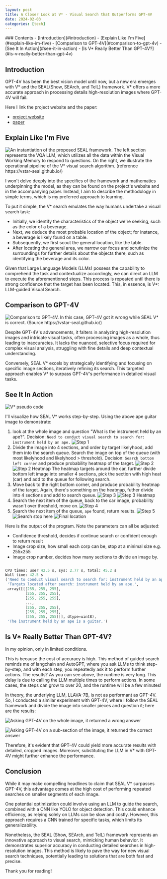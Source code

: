 ```yaml
---
layout: post
title: A Closer Look at V* - Visual Search that Outperforms GPT-4V
date: 2024-02-03
categories: [tech]
---
```


<div class="table-of-contents" markdown="1">
### Contents
- [Introduction](#introduction)
- [Explain Like I'm Five](#explain-like-im-five)
- [Comparison to GPT-4V](#comparison-to-gpt-4v)
- [See It In Action](#see-it-in-action)
- [Is V* Really Better Than GPT-4V?](#is-v-really-better-than-gpt-4v)
</div>

## Introduction

GPT-4V has been the best vision model until now, but a new era emerges with V* and the SEAL(Show, SEArch, and TelL) framework. V* offers a more accurate approach in processing details high-resolution images where GPT-4V will fail.

Here I link the project website and the paper:

- [project website](https://vstar-seal.github.io/)
- [paper](https://arxiv.org/abs/2312.14135)

## Explain Like I'm Five

![](/images/vstar-architecture.png "An instantiation of the proposed SEAL framework. The left section represents the VQA LLM, which utilizes all the data within the Visual Working Memory to respond to questions. On the right, we illustrate the operational pipeline of the V* visual search algorithm. (reference https://vstar-seal.github.io/)") 

I won't delve deeply into the specifics of the framework and mathematics underpinning the model, as they can be found on the project's website and in the accompanying paper. Instead, I aim to describe the methodology in simple terms, which is my preferred approach to learning.

To put it simple, the V* search emulates the way humans undertake a visual search task:

- Initially, we identify the characteristics of the object we're seeking, such as the color of a beverage.
- Next, we deduce the most probable location of the object; for instance, a beverage is likely found on a table.
- Subsequently, we first scout the general location, like the table.
- After locating the general area, we narrow our focus and scrutinize the surroundings for further details about the objects there, such as identifying the beverage and its color.

Given that Large Language Models (LLMs) possess the capability to comprehend the task and contextualize accordingly, we can direct an LLM to execute the aforementioned steps. This process is repeated until there is strong confidence that the target has been located. This, in essence, is V*: LLM-guided Visual Search.


## Comparison to GPT-4V

![](/images/gpt4-compare.png "Comparison to GPT-4V. In this case, GPT-4V got it wrong while SEAL V* is correct. (Source https://vstar-seal.github.io/)")

Despite GPT-4V's advancements, it falters in analyzing high-resolution images and intricate visual tasks, often processing images as a whole, thus leading to inaccuracies. It lacks the nuanced, selective focus required for complex visual analysis, struggling with fine details and deep contextual understanding.

Conversely, SEAL V* excels by strategically identifying and focusing on specific image sections, iteratively refining its search. This targeted approach enables V* to surpass GPT-4V's performance in detailed visual tasks.

## See It In Action

![](/images/vstar-pseudo-code.png "V* pseudo code")

I'll visualize how SEAL V* works step-by-step. Using the above ape guitar image to demonstrate:

1. look at the whole image and question "What is the instrument held by an ape?". Decision: `Need to conduct visual search to search for: instrument held by an ape.` 
![](/images/vstar/step_1.jpg "Step 1")
2. Divide the image into 4 sections, and order by target likelyhood, add them into the search queue. Search the image on top of the queue (with most likelyhood and likelyhood > threshold). Decision: `Search bottom left corner` and produce probability heatmap of the target. 
![](/images/vstar/step_2.jpg "Step 2")
![](/images/vstar/step_2_heatmap.jpg "Step 2 Heatmap")
The heatmap targets around the car, further divide bottom left image into smaller 4 sections, pick the section with high heat (car) and add to the queue for following search.
3. Move back to the right bottom corner, and produce probability heatmap of the target. Again, there's something on the heatmap, futher divide into 4 sections and add to search queue.
![](/images/vstar/step_3.jpg "Step 3")
![](/images/vstar/step_3_heatmap.jpg "Step 3 Heatmap")
4. Search the next item of the queue, back to the car image, probability wasn't over threshold, move on. 
![](/images/vstar/step_4.jpg "Step 4")
5. Search the next item of the queue, `ape` found, return results.
![](/images/vstar/step_5.jpg "Step 5")
![](/images/vstar/search_result.jpg "Search stop here")
![](/images/vstar/result.png "Final location")

Here is the output of the program. Note the parameters can all be adjusted:
- Confidence threshold, decides if continue search or confident enough to return result
- Image crop size, how small each corp can be, stop at a minimal size e.g. 255x255
- Image crop number, decides how many sections to divide an image by.

```python

CPU times: user 42.5 s, sys: 2.77 s, total: 45.2 s
Wall time: 42.5 s
('Need to conduct visual search to search for: instrument held by an ape.',
 'Targets located after search: instrument held by an ape.',
 array([[[255, 255, 255],
         [255, 255, 255],
         [255, 255, 255],
         ...,
         [255, 255, 255],
         [255, 255, 255],
         [255, 255, 255]]], dtype=uint8),
 'The instrument held by an ape is a guitar.')

```


## Is V* Really Better Than GPT-4V?

In my opinion, only in limited conditions.

This is because the cost of accuracy is high. This method of guided search reminds me of langchain and AutoGPT, where you ask LLMs to think step-by-step, and with each step, you repeatedly ask it to perform further actions. The results? As you can see above, the runtime is very long. This delay is due to calling the LLM multiple times to perform actions. In some cases, the steps can grow to over 20, and the runtime will be a few minutes!

In theory, the underlying LLM, LLAVA-7B, is not as performant as GPT-4V. So, I conducted a similar experiment with GPT-4V, where I follow the SEAL framework and divide the image into smaller pieces and question it; here are the results:

![](/images/vstar/gpt2.png "Asking GPT-4V on the whole image, it returned a wrong answer")

![](/images/vstar/gpt1.png "Asking GPT-4V on a sub-section of the image, it returned the correct answer")

Therefore, it's evident that GPT-4V could yield more accurate results with detailed, cropped images. Moreover, substituting the LLM in V* with GPT-4V might further enhance the performance.


## Conclusion

While it may make compelling headlines to claim that SEAL V* surpasses GPT-4V, this advantage comes at the high cost of performing repeated searches on smaller segments of each image.

One potential optimization could involve using an LLM to guide the search, combined with a CNN like YOLO for object detection. This could enhance efficiency, as relying solely on LLMs can be slow and costly. However, this approach requires a CNN trained for specific tasks, which limits its generalizability.

Nonetheless, the SEAL (Show, SEArch, and TelL) framework represents an innovative approach to visual search, mimicking human behavior. It demonstrates superior accuracy in conducting detailed searches in high-resolution images. This method is likely to pave the way for new visual search techniques, potentially leading to solutions that are both fast and precise.

Thank you for reading!
